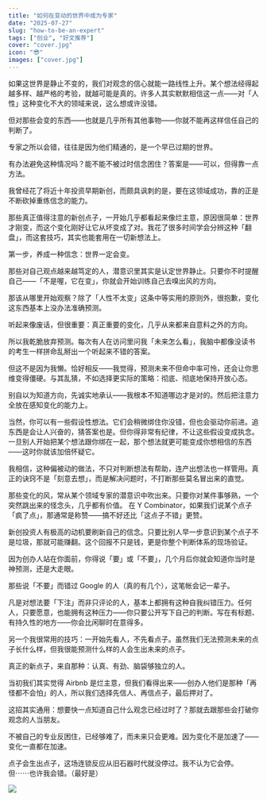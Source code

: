 ```yaml
---
title: "如何在变动的世界中成为专家"
date: "2025-07-27"
slug: "how-to-be-an-expert"
tags: ["创业", "好文推荐"]
cover: "cover.jpg"
icon: "😎"
images: ["cover.jpg"]
---
```

如果这世界是静止不变的，我们对观念的信心就能一路线性上升。某个想法经得起越多样、越严格的考验，就越可能是真的。许多人其实默默相信这一点——对「人性」这种变化不大的领域来说，这么想或许没错。



但对那些会变的东西——也就是几乎所有其他事物——你就不能再这样信任自己的判断了。



专家之所以会错，往往是因为他们精通的，是一个早已过期的世界。



有办法避免这种情况吗？能不能不被过时信念困住？答案是——可以，但得靠一点方法。



我曾经花了将近十年投资早期新创，而颇具讽刺的是，要在这领域成功，靠的正是不断砍掉重练信念的能力。



那些真正值得注意的新创点子，一开始几乎都看起来像烂主意，原因很简单：世界才刚变，而这个变化刚好让它从坏变成了对。我花了很多时间学会分辨这种「翻盘」，而这套技巧，其实也能套用在一切新想法上。



第一步，养成一种信念：世界一定会变。



那些对自己观点越来越笃定的人，潜意识里其实是认定世界静止。只要你不时提醒自己——「不是喔，它在变」，你就会开始训练自己去嗅出风的方向。



那该从哪里开始观察？除了「人性不太变」这条中等实用的原则外，很抱歉，变化这东西基本上没办法准确预测。



听起来像废话，但很重要：真正重要的变化，几乎从来都来自意料之外的方向。



所以我乾脆放弃预测。每次有人在访问里问我「未来怎么看」，我脑中都像没读书的考生一样拼命乱掰出一个听起来不错的答案。



但这不是因为我懒。恰好相反——我觉得，预测未来不但命中率可怜，还会让你思维变得僵硬。与其乱猜，不如选择更实际的策略：彻底、彻底地保持开放心态。



别自以为知道方向，先诚实地承认——我根本不知道哪边才是对的。然后把注意力全放在感知变化的能力上。



当然，你可以有一些假设性想法。它们会稍微绑住你没错，但也会驱动你前进。追东西是会让人兴奋的，猜答案也是。但你得非常有纪律，不让这些假设变成执念。
一旦别人开始把某个想法跟你绑在一起，那个想法就更可能变成你想相信的东西——这时你就该加倍怀疑它。



我相信，这种偏被动的做法，不只对判断想法有帮助，连产出想法也一样管用。真正的诀窍不是「刻意去想」，而是解决问题时，不打断那些莫名冒出来的直觉。



那些变化的风，常从某个领域专家的潜意识中吹出来。只要你对某件事够熟，一个突然跳出来的怪念头，几乎都有价值。
在 Y Combinator，如果我们说某个点子「疯了点」，那通常是称赞——搞不好还比「这点子不错」更赞。



新创投资人有极高的动机要刷新自己的信念。只要比别人早一步意识到某个点子不是垃圾，那就可能赚翻。这个回报不只是钱，更是你整个判断体系的现场验证。



因为创办人站在你面前，你得说「要」或「不要」，几个月后你就会知道你当时是神预测，还是大走眼。



那些说「不要」而错过 Google 的人（真的有几个），这笔帐会记一辈子。



凡是对想法要「下注」而非只评论的人，基本上都拥有这种自我纠错压力。任何人，只要愿意，也能拥有这种压力——你只要公开写下自己的判断。写在有标题、有持久性的地方——你会比闲聊时在意得多。



另一个我很常用的技巧：一开始先看人，不先看点子。虽然我们无法预测未来的点子长什么样，但我很能预测什么样的人会生出未来的点子。



真正的新点子，来自那种：认真、有劲、脑袋够独立的人。



当初我们其实觉得 Airbnb 是烂主意，但我们看得出来——创办人他们是那种「再怪都不会怕」的人，所以我们选择先信人、再信点子，最后押对了。



这招其实通用：想要快一点知道自己什么观念已经过时了？那就去跟那些会打破你观念的人当朋友。



不被自己的专业反困住，已经够难了，而未来只会更难。因为变化不是加速了——变化一直都在加速。



点子会生出点子，这场连锁反应从旧石器时代就没停过。我不认为它会停。
但⋯⋯也许我会错。（最好是）




![](https://prod-files-secure.s3.us-west-2.amazonaws.com/112d0858-5090-4d34-a606-b75eb8d65fd2/46476355-9cf3-4e99-9b7a-3531bc426380/1000202064.png?X-Amz-Algorithm=AWS4-HMAC-SHA256&X-Amz-Content-Sha256=UNSIGNED-PAYLOAD&X-Amz-Credential=ASIAZI2LB466TPG2GIPI%2F20250826%2Fus-west-2%2Fs3%2Faws4_request&X-Amz-Date=20250826T173155Z&X-Amz-Expires=3600&X-Amz-Security-Token=IQoJb3JpZ2luX2VjECEaCXVzLXdlc3QtMiJHMEUCIQCOnMRMLfOWgsvegm6y%2FdLJ9Alg7tM0eSxjefUf0Vm%2B3AIgNBCOpVWkLEYcpM9MJrz4wlKAOYpGXrpsziR%2FcLP7aNwq%2FwMIehAAGgw2Mzc0MjMxODM4MDUiDAIZ5UVVPBAcOrgCCCrcA3gsT3FUCarC5ZaIu63UU%2F%2FGuAdqfToBdbytUqrXrEm46sH0Q1bKWWhBEXYeRrNbaJbsk5enXr8pjIDbvuJrGluTByynLtQ%2FnyrTSokNi7zpEBmzUdoA%2Fv7vNo4b5c%2B%2BEkExp7XBrVZ%2FO6k5zDR%2F7lAaY%2FQlg9rpYeAfa9z1%2FHJvFsMlmtvGZeS6BKe6XFSID9bCd%2BI4S69FcYFAZBbuVpgoMLPzNqYtn37TCVllbSi7R3%2FZnY6eJ4wuKHS2Y%2Ff3OFUf03Xj3mDPqZjz9Xlxbdivbj1Ff%2FrSKUHdfpzW01rDuODTOjrYZKKqAiPjp51b8h6jD6I%2Fgiays4n4w%2BiFEWxJPpZXfmxKmBfOHv65NJBmO3v0A%2FYkSWn00ygXtE%2FjMRFMTEUp%2FRRoW6%2B44cyhXiPzzPSWuYFfTb3hVtUryUoP3gVAbz2fgCtXDvCvxhSLN1KMpb9%2F7Gs5ibPVYp5k55fxq5RQfg2iDnmPknAlxO2odI6zkvd5r%2B9BtI1ZopR7chIkAA2TnF2X%2FcnWDanL788EH9M770tgylG64ROE3%2FxS3gSJPmmDFfQljR2EsoMj6Cotdcnqi84lngA%2B5FLsdredbOu7heKTaPbCNM%2BKExf0qn6Sz%2BhqLS6DhglFMKDDt8UGOqUBgXuHx2LXwFkPzFaPPDJij0S2Re9Oz9JgTDo83JKBdtDB4ujlSvRL1wng0hDlfjNskkGINbnKu05tMrvGZF5ySRZ9co5qMWCswmWzNTkWObaUb8b4gHb0y4kYpfOyU5GkomCdOLu1WlQRV8VEuWzOBY20uJ65zVtoIYEkeSZ7NDiQ0tEaLikIH01yuiFUKZum9dVaNUD5Z4xrhTaZsuHHChBBE1Iq&X-Amz-Signature=58778b621f8ab454ed7396179bb6fcf6d7494dc0a26f653abc3aefdde77451ee&X-Amz-SignedHeaders=host&x-amz-checksum-mode=ENABLED&x-id=GetObject)


